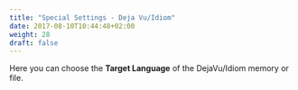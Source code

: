 ```yaml
---
title: "Special Settings - Deja Vu/Idiom"
date: 2017-08-10T10:44:48+02:00
weight: 28
draft: false
---
```


Here you can choose the **Target Language** of the DejaVu/Idiom memory or file.

